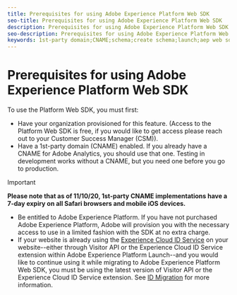 ```yaml
---
title: Prerequisites for using Adobe Experience Platform Web SDK
seo-title: Prerequisites for using Adobe Experience Platform Web SDK
description: Prerequisites for using Adobe Experience Platform Web SDK
seo-description: Prerequisites for using Adobe Experience Platform Web SDK
keywords: 1st-party domain;CNAME;schema;create schema;launch;aep web sdk extension;extension;configuration id;configuration tool;data element;create data element;XDM Object;sendEvent;send Event;
---
```


# Prerequisites for using Adobe Experience Platform Web SDK

To use the Platform Web SDK, you must first:

- Have your organization provisioned for this feature. (Access to the Platform Web SDK is free, if you would like to get access please reach out to your Customer Success Manager (CSM)).
- Have a 1st-party domain (CNAME) enabled. If you already have a CNAME for Adobe Analytics, you should use that one. Testing in development works without a CNAME, but you need one before you go to production.

>[!IMPORTANT]
>
>**Please note that as of 11/10/20, 1st-party CNAME implementations have a 7-day expiry on all Safari browsers and mobile iOS devices.** 

- Be entitled to Adobe Experience Platform. If you have not purchased Adobe Experience Platform, Adobe will provision you with the necessary access to use in a limited fashion with the SDK at no extra charge.
- If your website is already using the [Experience Cloud ID Service](https://experienceleague.adobe.com/docs/experience-platform/edge/identity/overview.html) on your website--either through Visitor API or the Experience Cloud ID Service extension within Adobe Experience Platform Launch--and you would like to continue using it while migrating to Adobe Experience Platform Web SDK, you must be using the latest version of Visitor API or the Experience Cloud ID Service extension. See [ID Migration](https://experienceleague.adobe.com/docs/experience-platform/edge/identity/overview.html?lang=en#identity) for more information. 
